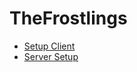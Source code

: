# TheFrostlings

 - [Setup Client](https://github.com/cryosgurl/frostlings/client/README.md)
 - [Server Setup](https://github.com/cryosgurl/frostlings/server/README.md)